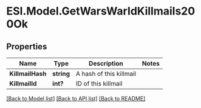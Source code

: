 # ESI.Model.GetWarsWarIdKillmails200Ok
## Properties

Name | Type | Description | Notes
------------ | ------------- | ------------- | -------------
**KillmailHash** | **string** | A hash of this killmail | 
**KillmailId** | **int?** | ID of this killmail | 

[[Back to Model list]](../README.md#documentation-for-models) [[Back to API list]](../README.md#documentation-for-api-endpoints) [[Back to README]](../README.md)

